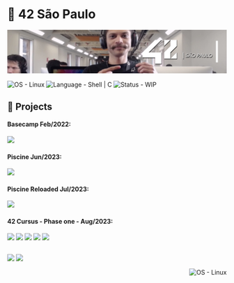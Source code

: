 # 🏢 42 São Paulo

<picture>

![born2beroot](./img/42_school.png)

</picture>
<picture>
	<source srcset="https://img.shields.io/badge/Linux-OS?&label=OS&labelColor=gray&color=dodgerblue" media="(min-width: 600px)">
	<source srcset="https://img.shields.io/badge/Linux-OS?&label=OS&labelColor=gray&color=dodgerblue" media="(min-width: 400px)">
	<img srcset="https://img.shields.io/badge/Linux-OS?&label=OS&labelColor=gray&color=dodgerblue" alt="OS - Linux">
</picture>
<picture>
	<source srcset="https://img.shields.io/badge/Shell_|_C-Language?&label=Language&labelColor=gray&color=dodgerblue" media="(min-width: 600px)">
	<source srcset="https://img.shields.io/badge/Shell_|_C-Language?&label=Language&labelColor=gray&color=dodgerblue" media="(min-width: 400px)">
	<img srcset="https://img.shields.io/badge/Shell_|_C-Language?&label=Language&labelColor=gray&color=dodgerblue" alt="Language - Shell | C">
</picture>
<picture>
	<source srcset="https://img.shields.io/badge/WIP-Status?&label=Status&labelColor=gray&color=yellow" media="(min-width: 600px)">
	<source srcset="https://img.shields.io/badge/WIP-Status?&label=Status&labelColor=gray&color=yellow" media="(min-width: 400px)">
	<img srcset="https://img.shields.io/badge/WIP-Status?&label=Status&labelColor=gray&color=yellow" alt="Status - WIP">
</picture>

## 🏅 Projects

<h4>
	Basecamp Feb/2022:
</h4>

[![](https://img.shields.io/badge/Project-Basecamp-skyblue?style=for-the-badge&logo=42)](https://github.com/willtrigo/42_basecamp)

<h4>
	Piscine Jun/2023:
</h4>

[![](https://img.shields.io/badge/Project-Piscine-skyblue?style=for-the-badge&logo=42)](https://github.com/willtrigo/42_piscine)

<h4>
	Piscine Reloaded Jul/2023:
</h4>

[![](https://img.shields.io/badge/Project-Piscine_Reloaded-skyblue?style=for-the-badge&logo=42)](https://github.com/willtrigo/42_piscine_reloaded)

<h4>
	42 Cursus - Phase one - Aug/2023:
</h4>

[![](https://img.shields.io/badge/Project-42_libft-skyblue?style=for-the-badge&logo=42)](https://github.com/willtrigo/42_libft)
[![](https://img.shields.io/badge/Project-42_get_next_line-skyblue?style=for-the-badge&logo=42)](https://github.com/willtrigo/42_get_next_line)
[![](https://img.shields.io/badge/Project-42_printf-skyblue?style=for-the-badge&logo=42)](https://github.com/willtrigo/42_printf)
[![](https://img.shields.io/badge/Project-Born_2_be_root-skyblue?style=for-the-badge&logo=42)](https://github.com/willtrigo/42_born2beroot)
[![](https://img.shields.io/badge/Project-42_fract--ol-yellow?style=for-the-badge&logo=42)](https://github.com/willtrigo/42_fract-ol)

##

[![](https://img.shields.io/badge/Profile-game?&label=Game&labelColor=gray&color=dodgerblue&logo=42)](https://game.42sp.org.br/cadet/dande-je)
[![](https://img.shields.io/badge/São_Paulo-game?color=dodgerblue&logo=42)](https://42sp.org.br/)

<div align="right" height=25px>
	<picture>
		<source srcset="./img/wild_duck.png" media="(min-height: 40px)">
		<source srcset="./img/wild_duck.png" media="(min-height: 30px)">
		<img srcset="./img/wild_duck.png" height="35px" alt="OS - Linux">
	</picture>
</div>

